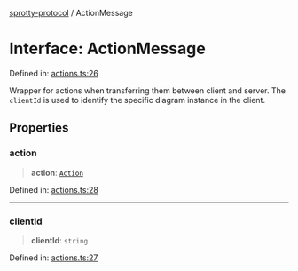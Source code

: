 
[sprotty-protocol](../globals) / ActionMessage

# Interface: ActionMessage

Defined in: [actions.ts:26](https://github.com/eclipse-sprotty/sprotty/blob/f9b2433481cc27a1ac0c92d525a92039ae7f6c76/packages/sprotty-protocol/src/actions.ts#L26)

Wrapper for actions when transferring them between client and server.
The `clientId` is used to identify the specific diagram instance in the client.

## Properties

### action

> **action**: [`Action`](../Interface.Action)

Defined in: [actions.ts:28](https://github.com/eclipse-sprotty/sprotty/blob/f9b2433481cc27a1ac0c92d525a92039ae7f6c76/packages/sprotty-protocol/src/actions.ts#L28)

***

### clientId

> **clientId**: `string`

Defined in: [actions.ts:27](https://github.com/eclipse-sprotty/sprotty/blob/f9b2433481cc27a1ac0c92d525a92039ae7f6c76/packages/sprotty-protocol/src/actions.ts#L27)
